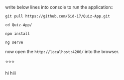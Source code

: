 write below lines into console to run the application::

`git pull https://github.com/Sid-17/Quiz-App.git`

`cd Quiz-App/`

`npm install`

`ng serve`

now open the `http://localhost:4200/` into the browser.

⭐⭐⭐

hi
hiii
